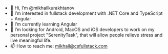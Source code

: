 - 👋 Hi, I’m @mikhailkurakhtanov
- 👀 I’m interested in fullstack development with .NET Core and TypeScript + Angular
- 🌱 I’m currently learning Angular
- 💞️ I’m looking for Android, MacOS and iOS developers to work on my personal project "SerenityTask", that will allow people relieve stress and live meaningful life.
- 📫 How to reach me: mikhail@csfullstack.com

<!---
mikhailkurakhtanov/mikhailkurakhtanov is a ✨ special ✨ repository because its `README.md` (this file) appears on your GitHub profile.
You can click the Preview link to take a look at your changes.
--->
